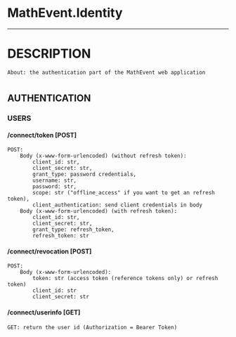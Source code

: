 # MathEvent.Identity

---

# DESCRIPTION

    About: the authentication part of the MathEvent web application

#

## AUTHENTICATION

### USERS

#### /connect/token [POST]

    POST:
        Body (x-www-form-urlencoded) (without refresh token):
            client_id: str,
            client_secret: str,
            grant_type: password credentials,
            username: str,
            password: str,
            scope: str ("offline_access" if you want to get an refresh token),
            client_authentication: send client credentials in body
        Body (x-www-form-urlencoded) (with refresh token):
            client_id: str,
            client_secret: str,
            grant_type: refresh_token,
            refresh_token: str

#### /connect/revocation [POST]

    POST:
        Body (x-www-form-urlencoded):
            token: str (access token (reference tokens only) or refresh token)
            client_id: str
            client_secret: str

#### /connect/userinfo [GET]

    GET: return the user id (Authorization = Bearer Token)